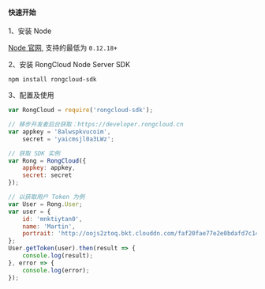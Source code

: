 #### 快速开始

1、安装 Node

[Node 官网](https://nodejs.org), 支持的最低为 `0.12.18+`

2、安装 RongCloud Node Server SDK

```
npm install rongcloud-sdk
```

3、配置及使用

```js
var RongCloud = require('rongcloud-sdk');

// 移步开发者后台获取：https://developer.rongcloud.cn
var appkey = '8alwspkvucoim', 
	secret = 'yaicmsjl0a3LWz';

// 获取 SDK 实例
var Rong = RongCloud({
	appkey: appkey,
	secret: secret
});

// 以获取用户 Token 为例
var User = Rong.User;
var user = {
	id: 'mnktiytan0',
	name: 'Martin',
	portrait: 'http://oojs2ztoq.bkt.clouddn.com/faf20fae77e2e0bdafd7c148e6193418.jpg'
};
User.getToken(user).then(result => {
	console.log(result);
}, error => { 
	console.log(error);
});
```